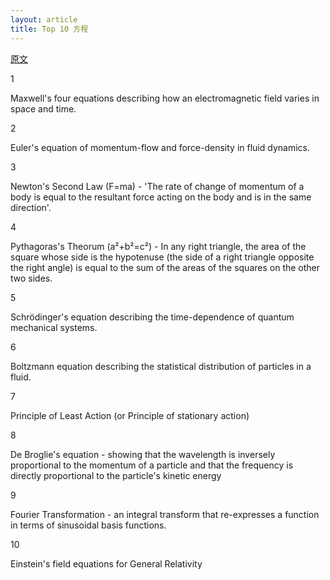 ```yaml
---
layout: article
title: Top 10 方程
---
```


[原文](http://www.top-ten-10.com/science/mathematics/equations.htm)


1

Maxwell's four equations describing how an electromagnetic field varies in space and time.

2

Euler's equation of momentum-flow and force-density in fluid dynamics.

3

Newton's Second Law (F=ma) - 'The rate of change of momentum of a body is equal to the resultant force acting on the body and is in the same direction'.

4

Pythagoras's Theorum (a²+b²=c²) - In any right triangle, the area of the square whose side is the hypotenuse (the side of a right triangle opposite the right angle) is equal to the sum of the areas of the squares on the other two sides.

5

Schrödinger's equation describing the time-dependence of quantum mechanical systems.

6

Boltzmann equation describing the statistical distribution of particles in a fluid.

7

Principle of Least Action (or Principle of stationary action)

8

De Broglie's equation - showing that the wavelength is inversely proportional to the momentum of a particle and that the frequency is directly proportional to the particle's kinetic energy

9

Fourier Transformation - an integral transform that re-expresses a function in terms of sinusoidal basis functions.

10

Einstein's field equations for General Relativity
